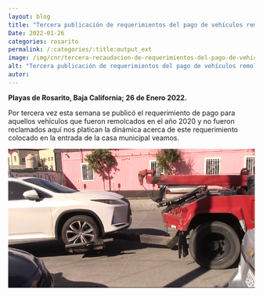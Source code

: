 ```yaml
---
layout: blog
title: "Tercera publicación de requerimientos del pago de vehículos remolcados en 2020"
Date: 2022-01-26
categories: rosarito
permalink: /:categories/:title:output_ext
image: /img/cnr/tercera-recaudacion-de-requerimientos-del-pago-de-vehiculos-remolcados.png
alt: "Tercera publicación de requerimientos del pago de vehículos remolcados en 2020"
autor:
---
```


**Playas de Rosarito, Baja California; 26 de Enero 2022.** 
 
Por tercera vez esta semana se publicó el requerimiento de pago para aquellos vehículos que fueron remolcados en el año 2020 y no fueron reclamados aquí nos platican la dinámica acerca de este requerimiento colocado en la entrada de la casa municipal veamos.

<div id="carouselExampleSlidesOnly" class="carousel slide" data-ride="carousel">
  <div class="carousel-inner">
    <div class="carousel-item active">
       <img class="d-block w-100" src="/img/cnr/tercera-recaudacion-de-requerimientos-del-pago-de-vehiculos-remolcados.png" loading="lazy"  alt="Tercera publicación de requerimientos del pago de vehículos remolcados en 2020">
    </div>
  </div>
</div>